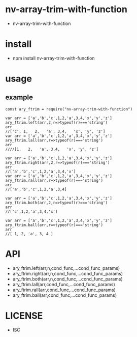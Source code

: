 nv-array-trim-with-function
===========================
- nv-array-trim-with-function


install
=======
- npm install nv-array-trim-with-function

usage
=====
    
example
-------

    const ary_ftrim = require("nv-array-trim-with-function")
    
    var arr = ['a','b','c',1,2,'a',3,4,'x','y','z']
    ary_ftrim.left(arr,2,r=>typeof(r)==='string')
    arr
    //['c', 1,   2,   'a', 3,4,   'x', 'y', 'z']
    var arr = ['a','b','c',1,2,'a',3,4,'x','y','z']
    ary_ftrim.lall(arr,r=>typeof(r)==='string')
    arr
    ////[1,   2,   'a', 3,4,   'x', 'y', 'z']
    
    var arr = ['a','b','c',1,2,'a',3,4,'x','y','z']
    ary_ftrim.right(arr,2,r=>typeof(r)==='string')
    arr
    //['a','b','c',1,2,'a',3,4,'x']
    var arr = ['a','b','c',1,2,'a',3,4,'x','y','z']
    ary_ftrim.rall(arr,r=>typeof(r)==='string')
    arr
    //['a','b','c',1,2,'a',3,4]
    
    var arr = ['a','b','c',1,2,'a',3,4,'x','y','z']
    ary_ftrim.both(arr,2,r=>typeof(r)==='string')
    arr
    //['c',1,2,'a',3,4,'x']
    
    var arr = ['a','b','c',1,2,'a',3,4,'x','y','z']
    ary_ftrim.ball(arr,r=>typeof(r)==='string')
    arr
    //[ 1, 2, 'a', 3, 4 ]    


API
====

- ary\_ftrim.left(arr,n,cond\_func,...cond\_func\_params) 
- ary\_ftrim.right(arr,n,cond\_func,...cond\_func\_params) 
- ary\_ftrim.both(arr,n,cond\_func,...cond\_func\_params) 
- ary\_ftrim.lall(arr,cond\_func,...cond\_func\_params) 
- ary\_ftrim.rall(arr,cond\_func,...cond\_func\_params) 
- ary\_ftrim.ball(arr,cond\_func,...cond\_func\_params) 

LICENSE
=======
- ISC 
